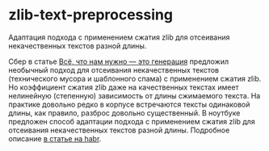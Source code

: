 # zlib-text-preprocessing
Адаптация подхода с применением сжатия zlib для отсеивания некачественных текстов разной длины.
 
Сбер в статье <a href="https://habr.com/ru/company/sberbank/blog/550056/">Всё, что нам нужно — это генерация</a> предложил необычный подход для отсеивания некачественных текстов (технического мусора и шаблонного спама) с применением сжатия zlib.
Но коэффициент сжатия zlib даже на качественных текстах имеет нелинейную (степенную) зависимость от длины сжимаемого текста. 
На практике довольно редко в корпусе встречаются тексты одинаковой длины, как правило, разброс довольно существенный.
В ноутбуке предложен способ адаптации подхода с применением сжатия zlib для отсеивания некачественных текстов разной длины.
Подробное описание <a href="https://habr.com/ru/post/551982/">в статье на habr</a>.
